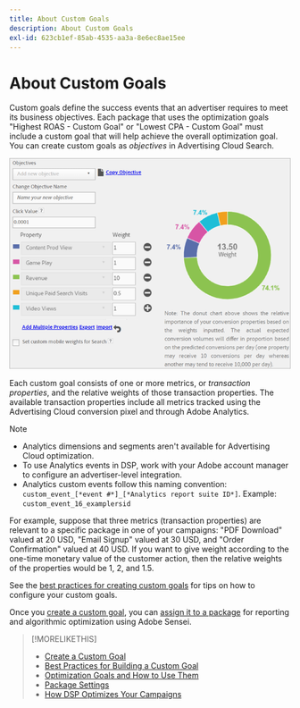 ```yaml
---
title: About Custom Goals
description: About Custom Goals
exl-id: 623cb1ef-85ab-4535-aa3a-8e6ec8ae15ee
---
```

# About Custom Goals

Custom goals define the success events that an advertiser requires to meet its business objectives. Each package that uses the optimization goals "Highest ROAS - Custom Goal" or "Lowest CPA - Custom Goal" must include a custom goal that will help achieve the overall optimization goal. You can create custom goals as *objectives* in Advertising Cloud Search.

![custom goals](/help/dsp/assets/objective-goals.png)

Each custom goal consists of one or more metrics, or *transaction properties*, and the relative weights of those transaction properties. The available transaction properties include all metrics tracked using the Advertising Cloud conversion pixel and through Adobe Analytics.

>[!NOTE]
>
>* Analytics dimensions and segments aren't available for Advertising Cloud optimization.
>* To use Analytics events in DSP, work with your Adobe account manager to configure an advertiser-level integration.
>* Analytics custom events follow this naming convention: `custom_event_[*event #*]_[*Analytics report suite ID*]`. Example: `custom_event_16_examplersid`

For example, suppose that three metrics (transaction properties) are relevant to a specific package in one of your campaigns: "PDF Download" valued at 20 USD, "Email Signup" valued at 30 USD, and "Order Confirmation" valued at 40 USD. If you want to give weight according to the one-time monetary value of the customer action, then the relative weights of the properties would be 1, 2, and 1.5.

See the [best practices for creating custom goals](custom-goal-best-practices.md) for tips on how to configure your custom goals.

Once you [create a custom goal](custom-goal-create.md), you can [assign it to a package](/help/dsp/campaign-management/packages/package-settings.md) for reporting and algorithmic optimization using Adobe Sensei.

>[!MORELIKETHIS]
>
>* [Create a Custom Goal](custom-goal-create.md)
>* [Best Practices for Building a Custom Goal](custom-goal-best-practices.md)
>* [Optimization Goals and How to Use Them](optimization-goals.md)
>* [Package Settings](/help/dsp/campaign-management/packages/package-settings.md)
> * [How DSP Optimizes Your Campaigns](optimization-how-dsp-optimizes-campaigns.md)
